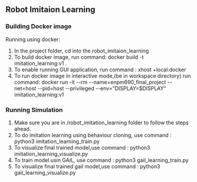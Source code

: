 ## Robot Imitaion Learning


### Building Docker image
Running using docker:

1. In the project folder, cd into the robot_imitaion_learning
2. To build docker image, run command: docker build -t imitation_learning:v1 .
3. To enable running GUI application, run command : xhost +local:docker
4. To run docker image in interactive mode,(be in workspace directory) run command: docker run -it --rm --name=enpm690_final_project --net=host --pid=host --privileged --env="DISPLAY=$DISPLAY" imitation_learning:v1 

### Running Simulation

1. Make sure you are in /robot_imitation_learning folder to follow the steps ahead.
2. To do imitation learning using behaviour cloning, use command : python3 imitation_learning_train.py
3. To visualize final trained model,use command : python3 imitation_learning_visualize.py
4. To train model usin GAIL, use command : python3 gail_learning_train.py
5. To visualize final trained gail model,use command : python3 gail_learning_visualize.py

